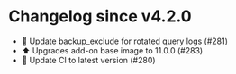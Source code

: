 # Changelog since v4.2.0
- 🔨 Update backup_exclude for rotated query logs (#281) 
- ⬆️ Upgrades add-on base image to 11.0.0 (#283) 
- 🚀 Update CI to latest version (#280) 
